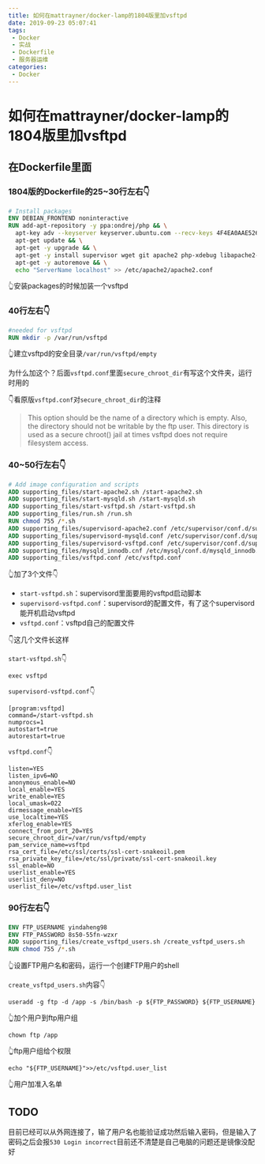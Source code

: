 ```yaml
---
title: 如何在mattrayner/docker-lamp的1804版里加vsftpd
date: 2019-09-23 05:07:41
tags: 
 - Docker
 - 实战
 - Dockerfile
 - 服务器运维
categories: 
 - Docker
---
```

# 如何在mattrayner/docker-lamp的1804版里加vsftpd

## 在Dockerfile里面

### 1804版的Dockerfile的25~30行左右👇

```dockerfile
# Install packages
ENV DEBIAN_FRONTEND noninteractive
RUN add-apt-repository -y ppa:ondrej/php && \
  apt-key adv --keyserver keyserver.ubuntu.com --recv-keys 4F4EA0AAE5267A6C && \
  apt-get update && \
  apt-get -y upgrade && \
  apt-get -y install supervisor wget git apache2 php-xdebug libapache2-mod-php mysql-server php-mysql pwgen php-apcu php7.1-mcrypt php-gd php-xml php-mbstring php-gettext zip unzip php-zip curl php-curl vsftpd && \
  apt-get -y autoremove && \
  echo "ServerName localhost" >> /etc/apache2/apache2.conf
```

👆安装packages的时候加装一个vsftpd

### 40行左右👇

```dockerfile
#needed for vsftpd
RUN mkdir -p /var/run/vsftpd
```

👆建立vsftpd的安全目录`/var/run/vsftpd/empty`

为什么加这个？后面`vsftpd.conf`里面`secure_chroot_dir`有写这个文件夹，运行时用的

👇看原版`vsftpd.conf`对`secure_chroot_dir`的注释

>This option should be the name of a directory which is empty.  Also, the directory should not be writable by the ftp user. This directory is used as a secure chroot() jail at times vsftpd does not require filesystem access.

### 40~50行左右👇

```dockerfile
# Add image configuration and scripts
ADD supporting_files/start-apache2.sh /start-apache2.sh
ADD supporting_files/start-mysqld.sh /start-mysqld.sh
ADD supporting_files/start-vsftpd.sh /start-vsftpd.sh
ADD supporting_files/run.sh /run.sh
RUN chmod 755 /*.sh
ADD supporting_files/supervisord-apache2.conf /etc/supervisor/conf.d/supervisord-apache2.conf
ADD supporting_files/supervisord-mysqld.conf /etc/supervisor/conf.d/supervisord-mysqld.conf
ADD supporting_files/supervisord-vsftpd.conf /etc/supervisor/conf.d/supervisord-vsftpd.conf
ADD supporting_files/mysqld_innodb.cnf /etc/mysql/conf.d/mysqld_innodb.cnf
ADD supporting_files/vsftpd.conf /etc/vsftpd.conf
```

👆加了3个文件👇

* `start-vsftpd.sh`：supervisord里面要用的vsftpd启动脚本
* `supervisord-vsftpd.conf`：supervisord的配置文件，有了这个supervisord能开机启动vsftpd
* `vsftpd.conf`：vsftpd自己的配置文件

👇这几个文件长这样

`start-vsftpd.sh`👇

    exec vsftpd

`supervisord-vsftpd.conf`👇

    [program:vsftpd]
    command=/start-vsftpd.sh
    numprocs=1
    autostart=true
    autorestart=true

`vsftpd.conf`👇

    listen=YES
    listen_ipv6=NO
    anonymous_enable=NO
    local_enable=YES
    write_enable=YES
    local_umask=022
    dirmessage_enable=YES
    use_localtime=YES
    xferlog_enable=YES
    connect_from_port_20=YES
    secure_chroot_dir=/var/run/vsftpd/empty
    pam_service_name=vsftpd
    rsa_cert_file=/etc/ssl/certs/ssl-cert-snakeoil.pem
    rsa_private_key_file=/etc/ssl/private/ssl-cert-snakeoil.key
    ssl_enable=NO
    userlist_enable=YES
    userlist_deny=NO
    userlist_file=/etc/vsftpd.user_list

### 90行左右👇

```dockerfile
ENV FTP_USERNAME yindaheng98
ENV FTP_PASSWORD 8s50-55fn-wzxr
ADD supporting_files/create_vsftpd_users.sh /create_vsftpd_users.sh
RUN chmod 755 /*.sh
```

👆设置FTP用户名和密码，运行一个创建FTP用户的shell

`create_vsftpd_users.sh`内容👇

    useradd -g ftp -d /app -s /bin/bash -p ${FTP_PASSWORD} ${FTP_USERNAME}

👆加个用户到ftp用户组

    chown ftp /app

👆ftp用户组给个权限

    echo "${FTP_USERNAME}">>/etc/vsftpd.user_list

👆用户加准入名单

## TODO

目前已经可以从外网连接了，输了用户名也能验证成功然后输入密码，但是输入了密码之后会报`530 Login incorrect`目前还不清楚是自己电脑的问题还是镜像没配好